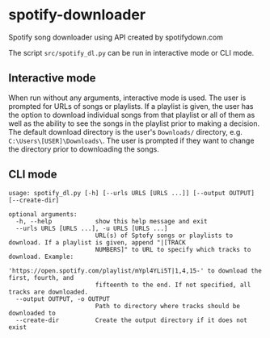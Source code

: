 # spotify-downloader
Spotify song downloader using API created by spotifydown.com

The script `src/spotify_dl.py` can be run in interactive mode or CLI mode.  

## Interactive mode

When run without any arguments, interactive mode is used.  The user is prompted for URLs of songs or playlists.  If a playlist is given, the user has the option to download individual songs from that playlist or all of them as well as the ability to see the songs in the playlist prior to making a decision.  The default download directory is the user's `Downloads/` directory, e.g. `C:\Users\[USER]\Downloads\`.  The user is prompted if they want to change the directory prior to downloading the songs.

## CLI mode

```shell
usage: spotify_dl.py [-h] [--urls URLS [URLS ...]] [--output OUTPUT] [--create-dir]

optional arguments:
  -h, --help            show this help message and exit
  --urls URLS [URLS ...], -u URLS [URLS ...]
                        URL(s) of Sptofy songs or playlists to download. If a playlist is given, append "|[TRACK
                        NUMBERS]" to URL to specify which tracks to download. Example:
                        'https://open.spotify.com/playlist/mYpl4YLi5T|1,4,15-' to download the first, fourth, and
                        fifteenth to the end. If not specified, all tracks are downloaded.
  --output OUTPUT, -o OUTPUT
                        Path to directory where tracks should be downloaded to
  --create-dir          Create the output directory if it does not exist
```

